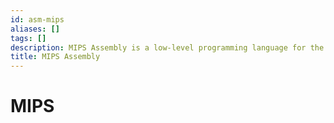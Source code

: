 ```yaml
---
id: asm-mips
aliases: []
tags: []
description: MIPS Assembly is a low-level programming language for the MIPS architecture.
title: MIPS Assembly
---
```


# MIPS
